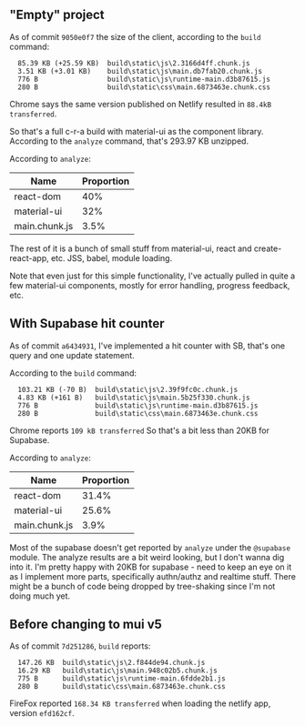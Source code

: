 
## "Empty" project

As of commit `9050e0f7` the size of the client, according to the `build` command:
```
  85.39 KB (+25.59 KB)  build\static\js\2.3166d4ff.chunk.js
  3.51 KB (+3.01 KB)    build\static\js\main.db7fab20.chunk.js
  776 B                 build\static\js\runtime-main.d3b87615.js
  280 B                 build\static\css\main.6873463e.chunk.css
```
Chrome says the same version published on Netlify resulted in 
`88.4kB transferred`.

So that's a full c-r-a build with material-ui as the component library.
According to the `analyze` command, that's 293.97 KB unzipped.

According to `analyze`:
   
| Name  | Proportion |
| -- | -- |
| react-dom  | 40%  |
| material-ui  | 32% |
| main.chunk.js | 3.5% |

The rest of it is a bunch of small stuff from material-ui, react and 
create-react-app, etc.  JSS, babel, module loading.

Note that even just for this simple functionality, I've actually pulled in 
quite a few material-ui components, mostly for error handling, 
progress feedback, etc.


## With Supabase hit counter

As of commit `a6434931`, I've implemented a hit counter with SB, that's one
query and one update statement.

According to the `build` command:
```
  103.21 KB (-70 B)  build\static\js\2.39f9fc0c.chunk.js
  4.83 KB (+161 B)   build\static\js\main.5b25f330.chunk.js
  776 B              build\static\js\runtime-main.d3b87615.js
  280 B              build\static\css\main.6873463e.chunk.css
```
Chrome reports `109 kB transferred`
So that's a bit less than 20KB for Supabase.
    
According to `analyze`:
   
| Name  | Proportion |
| -- | -- |
| react-dom  | 31.4%  |
| material-ui  | 25.6% |
| main.chunk.js | 3.9% |

Most of the supabase doesn't get reported by `analyze` under the `@supabase` 
module.  The analyze results are a bit weird looking, but I don't wanna dig 
into it.  I'm pretty happy with 20KB for supabase - need to keep an eye on it
as I implement more parts, specifically authn/authz and realtime stuff.
There might be a bunch of code being dropped by tree-shaking since I'm not
doing much yet.      

## Before changing to mui v5

As of commit `7d251286`, `build` reports:
```
  147.26 KB  build\static\js\2.f844de94.chunk.js
  16.29 KB   build\static\js\main.948c02b5.chunk.js
  775 B      build\static\js\runtime-main.6fdde2b1.js
  280 B      build\static\css\main.6873463e.chunk.css
```

FireFox reported `168.34 KB transferred` when loading the netlify app,
version `efd162cf`.